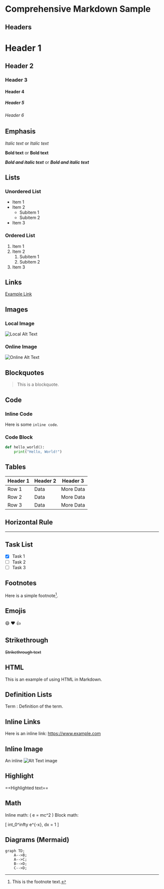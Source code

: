 # Comprehensive Markdown Sample

## Headers
# Header 1
## Header 2
### Header 3
#### Header 4
##### Header 5
###### Header 6

## Emphasis
*Italic text* or _Italic text_

**Bold text** or __Bold text__

***Bold and italic text*** or ___Bold and italic text___

## Lists
### Unordered List
- Item 1
- Item 2
  - Subitem 1
  - Subitem 2
- Item 3

### Ordered List
1. Item 1
2. Item 2
   1. Subitem 1
   2. Subitem 2
3. Item 3

## Links
[Example Link](https://www.example.com)

## Images
### Local Image
![Local Alt Text](images/local-image.png)

### Online Image
![Online Alt Text](https://via.placeholder.com/150)

## Blockquotes
> This is a blockquote.

## Code
### Inline Code
Here is some `inline code`.

### Code Block
```python
def hello_world():
    print("Hello, World!")
```

## Tables
| Header 1 | Header 2 | Header 3 |
|----------|----------|----------|
| Row 1    | Data     | More Data|
| Row 2    | Data     | More Data|
| Row 3    | Data     | More Data|

## Horizontal Rule
---

## Task List
- [x] Task 1
- [ ] Task 2
- [ ] Task 3

## Footnotes
Here is a simple footnote[^1].

[^1]: This is the footnote text.

## Emojis
:smile: :heart: :+1:

## Strikethrough
~~Strikethrough text~~

## HTML
<p>This is an example of using HTML in Markdown.</p>

## Definition Lists
Term
: Definition of the term.

## Inline Links
Here is an inline link: https://www.example.com

## Inline Image
An inline ![Alt Text](path/to/image.png) image


## Highlight
==Highlighted text==

## Math
Inline math: ( e = mc^2 )
Block math:


[
int_0^infty e^{-x}, dx = 1
]



## Diagrams (Mermaid)
```mermaid
graph TD;
    A-->B;
    A-->C;
    B-->D;
    C-->D;
```
